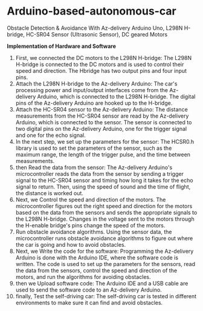 # Arduino-based-autonomous-car
Obstacle Detection &amp; Avoidance With Az-delivery Arduino Uno, L298N H-bridge, HC-SR04 Sensor (Ultrasonic Sensor), DC geared Motors


**Implementation of Hardware and Software**

1. First, we connected the DC motors to the L298N H-bridge: The L298N H-bridge is connected to the DC motors and is used to control their speed and direction. The Hbridge has two output pins and four input pins.
2. Attach the L298N H-bridge to the Az-delivery Arduino: The car's processing power and input/output interfaces come from the Az-delivery Arduino, which is connected to the L298N H-bridge. The digital pins of the Az-delivery Arduino are hooked up to the H-bridge.
3. Attach the HC-SR04 sensor to the Az-delivery Arduino: The distance measurements from the HC-SR04 sensor are read by the Az-delivery Arduino, which is connected to the sensor. The sensor is connected to two digital pins on the Az-delivery Arduino, one for the trigger signal and one for the echo signal.
4. In the next step, we set up the parameters for the sensor: The HCSR0.h library is used to set the parameters of the sensor, such as the maximum range, the length of the trigger pulse, and the time between measurements.
5. then Read the data from the sensor: The Az-delivery Arduino's microcontroller reads the data from the sensor by sending a trigger signal to the HC-SR04 sensor and timing how long it takes for the echo signal to return. Then, using the speed of sound and the time of flight, the distance is worked out.
6. Next, we Control the speed and direction of the motors. The microcontroller figures out the right speed and direction for the motors based on the data from the sensors and sends the appropriate signals to the L298N H-bridge. Changes in the voltage sent to the motors through the H-enable bridge's pins change the speed of the motors.
7. Run obstacle avoidance algorithms. Using the sensor data, the microcontroller runs obstacle avoidance algorithms to figure out where the car is going and how to avoid obstacles.
8. Next, we Write the code for the software: Programming the Az-delivery Arduino is done with the Arduino IDE, where the software code is written. The code is used to set up the parameters for the sensors, read the data from the sensors, control the speed and direction of the motors, and run the algorithms for avoiding obstacles.
9. then we Upload software code: The Arduino IDE and a USB cable are used to send the software code to an Az-delivery Arduino.
10. finally, Test the self-driving car: The self-driving car is tested in different environments to make sure it can find and avoid obstacles.
